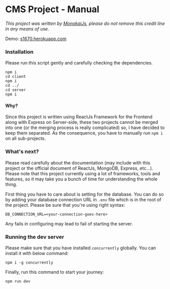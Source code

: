 # CMS Project - Manual
*This project was written by [MonokaiJs](https://www.facebook.com/MonokaiJssss), please do not remove this credit line
in any means of use.*

Demo: [s1670.herokuapp.com](https://s1670.herokuapp.com/)

### Installation
Please run this script gently and carefully checking the dependencies.
```
npm i
cd client
npm i
cd ../
cd server
npm i
```
#### Why?
Since this project is written using ReactJs Framework for the Frontend along with Express on
Server-side, these two projects cannot be merged into one (or the merging process is really
complicated) so, I have decided to keep them separated. As the consequence, you have to manually
run `npm i` on all sub-projects.
### What's next?
Please read carefully about the documentation (may include with this project or the official
document of ReactJs, MongoDB, Express, etc...). Please note that this project currently using
a lot of frameworks, tools and features, so it may take you a bunch of time for understanding
the whole thing.

First thing you have to care about is setting for the database. You can do so by adding your
database connection URL in `.env` file which is in the root of the project. Please be sure that
you're using right syntax:
```
DB_CONNECTION_URL=<your-connection-goes-here>
```
Any fails in configuring may lead to fail of starting the server.

### Running the dev server
Please make sure that you have installed `concurrently` globally. You can install it with below
command:
```
npm i -g concurrently
```
Finally, run this command to start your journey:
```
npm run dev
```
